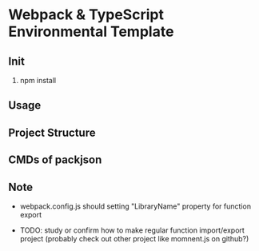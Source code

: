 # Webpack & TypeScript Environmental Template

## Init

1. npm install
 
## Usage



## Project Structure


## CMDs of packjson


## Note

- webpack.config.js should setting "LibraryName" property for function export

- TODO: study or confirm how to make regular function import/export project
  (probably check out other project like momnent.js on github?)